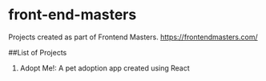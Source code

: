 # front-end-masters
Projects created as part of Frontend Masters.
https://frontendmasters.com/

##List of Projects
1. Adopt Me!: A pet adoption app created using React
